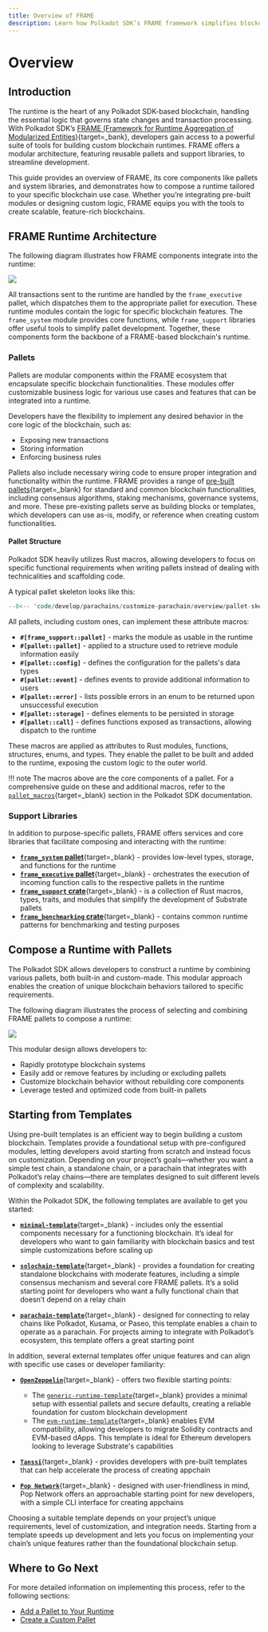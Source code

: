 ```yaml
---
title: Overview of FRAME
description: Learn how Polkadot SDK’s FRAME framework simplifies blockchain development with modular pallets and support libraries for efficient runtime design.
---
```


# Overview

## Introduction

The runtime is the heart of any Polkadot SDK-based blockchain, handling the essential logic that governs state changes and transaction processing. With Polkadot SDK’s [FRAME (Framework for Runtime Aggregation of Modularized Entities)](/polkadot-protocol/glossary/#frame-framework-for-runtime-aggregation-of-modularized-entities){target=\_bank}, developers gain access to a powerful suite of tools for building custom blockchain runtimes. FRAME offers a modular architecture, featuring reusable pallets and support libraries, to streamline development.

This guide provides an overview of FRAME, its core components like pallets and system libraries, and demonstrates how to compose a runtime tailored to your specific blockchain use case. Whether you’re integrating pre-built modules or designing custom logic, FRAME equips you with the tools to create scalable, feature-rich blockchains.

## FRAME Runtime Architecture

The following diagram illustrates how FRAME components integrate into the runtime:

![](/images/develop/parachains/customize-parachain/overview/frame-overview-1.webp)

All transactions sent to the runtime are handled by the `frame_executive` pallet, which dispatches them to the appropriate pallet for execution. These runtime modules contain the logic for specific blockchain features. The `frame_system` module provides core functions, while `frame_support` libraries offer useful tools to simplify pallet development. Together, these components form the backbone of a FRAME-based blockchain's runtime.

### Pallets

Pallets are modular components within the FRAME ecosystem that encapsulate specific blockchain functionalities. These modules offer customizable business logic for various use cases and features that can be integrated into a runtime.

Developers have the flexibility to implement any desired behavior in the core logic of the blockchain, such as:

- Exposing new transactions
- Storing information
- Enforcing business rules

Pallets also include necessary wiring code to ensure proper integration and functionality within the runtime. FRAME provides a range of [pre-built pallets](https://github.com/paritytech/polkadot-sdk/tree/polkadot-stable2412/substrate/frame){target=\_blank} for standard and common blockchain functionalities, including consensus algorithms, staking mechanisms, governance systems, and more. These pre-existing pallets serve as building blocks or templates, which developers can use as-is, modify, or reference when creating custom functionalities. 

#### Pallet Structure

Polkadot SDK heavily utilizes Rust macros, allowing developers to focus on specific functional requirements when writing pallets instead of dealing with technicalities and scaffolding code.

A typical pallet skeleton looks like this:

```rust
--8<-- 'code/develop/parachains/customize-parachain/overview/pallet-skeleton.rs'
```

All pallets, including custom ones, can implement these attribute macros:

- **`#[frame_support::pallet]`** - marks the module as usable in the runtime
- **`#[pallet::pallet]`** - applied to a structure used to retrieve module information easily
- **`#[pallet::config]`** - defines the configuration for the pallets's data types
- **`#[pallet::event]`** - defines events to provide additional information to users
- **`#[pallet::error]`** - lists possible errors in an enum to be returned upon unsuccessful execution
- **`#[pallet::storage]`** - defines elements to be persisted in storage
- **`#[pallet::call]`** - defines functions exposed as transactions, allowing dispatch to the runtime

These macros are applied as attributes to Rust modules, functions, structures, enums, and types. They enable the pallet to be built and added to the runtime, exposing the custom logic to the outer world.

!!! note
    The macros above are the core components of a pallet. For a comprehensive guide on these and additional macros, refer to the [`pallet_macros`](https://paritytech.github.io/polkadot-sdk/master/frame_support/pallet_macros/index.html){target=\_blank} section in the Polkadot SDK documentation.

### Support Libraries

In addition to purpose-specific pallets, FRAME offers services and core libraries that facilitate composing and interacting with the runtime:

- [**`frame_system` pallet**](https://paritytech.github.io/polkadot-sdk/master/frame_system/index.html){target=\_blank} - provides low-level types, storage, and functions for the runtime
- [**`frame_executive` pallet**](https://paritytech.github.io/polkadot-sdk/master/frame_executive/index.html){target=\_blank} - orchestrates the execution of incoming function calls to the respective pallets in the runtime
- [**`frame_support` crate**](https://paritytech.github.io/polkadot-sdk/master/frame_support/index.html){target=\_blank} - is a collection of Rust macros, types, traits, and modules that simplify the development of Substrate pallets
- [**`frame_benchmarking` crate**](https://paritytech.github.io/polkadot-sdk/master/frame_benchmarking/trait.Benchmark.html){target=\_blank} - contains common runtime patterns for benchmarking and testing purposes

## Compose a Runtime with Pallets

The Polkadot SDK allows developers to construct a runtime by combining various pallets, both built-in and custom-made. This modular approach enables the creation of unique blockchain behaviors tailored to specific requirements.

The following diagram illustrates the process of selecting and combining FRAME pallets to compose a runtime:

![](/images/develop/parachains/customize-parachain/overview/frame-overview-2.webp)

This modular design allows developers to:

- Rapidly prototype blockchain systems
- Easily add or remove features by including or excluding pallets
- Customize blockchain behavior without rebuilding core components
- Leverage tested and optimized code from built-in pallets

## Starting from Templates

Using pre-built templates is an efficient way to begin building a custom blockchain. Templates provide a foundational setup with pre-configured modules, letting developers avoid starting from scratch and instead focus on customization. Depending on your project’s goals—whether you want a simple test chain, a standalone chain, or a parachain that integrates with Polkadot’s relay chains—there are templates designed to suit different levels of complexity and scalability.

Within the Polkadot SDK, the following templates are available to get you started:

- [**`minimal-template`**](https://github.com/paritytech/polkadot-sdk/tree/master/templates/minimal){target=\_blank} - includes only the essential components necessary for a functioning blockchain. It’s ideal for developers who want to gain familiarity with blockchain basics and test simple customizations before scaling up

- [**`solochain-template`**](https://github.com/paritytech/polkadot-sdk/tree/master/templates/solochain){target=\_blank} - provides a foundation for creating standalone blockchains with moderate features, including a simple consensus mechanism and several core FRAME pallets. It’s a solid starting point for developers who want a fully functional chain that doesn’t depend on a relay chain

- [**`parachain-template`**](https://github.com/paritytech/polkadot-sdk/tree/master/templates/parachain){target=\_blank} - designed for connecting to relay chains like Polkadot, Kusama, or Paseo, this template enables a chain to operate as a parachain. For projects aiming to integrate with Polkadot’s ecosystem, this template offers a great starting point

In addition, several external templates offer unique features and can align with specific use cases or developer familiarity:

- [**`OpenZeppelin`**](https://github.com/OpenZeppelin/polkadot-runtime-templates/tree/main){target=\_blank} - offers two flexible starting points:
    - The [`generic-runtime-template`](https://github.com/OpenZeppelin/polkadot-runtime-templates/tree/main/generic-template){target=\_blank} provides a minimal setup with essential pallets and secure defaults, creating a reliable foundation for custom blockchain development
    - The [`evm-runtime-template`](https://github.com/OpenZeppelin/polkadot-runtime-templates/tree/main/evm-template){target=\_blank} enables EVM compatibility, allowing developers to migrate Solidity contracts and EVM-based dApps. This template is ideal for Ethereum developers looking to leverage Substrate's capabilities

- [**`Tanssi`**](https://github.com/moondance-labs/tanssi/tree/master/container-chains/runtime-templates){target=\_blank} - provides developers with pre-built templates that can help accelerate the process of creating appchain

- [**`Pop Network`**](https://learn.onpop.io/appchains/pop-cli/new#templates){target=\_blank} - designed with user-friendliness in mind, Pop Network offers an approachable starting point for new developers, with a simple CLI interface for creating appchains 

Choosing a suitable template depends on your project’s unique requirements, level of customization, and integration needs. Starting from a template speeds up development and lets you focus on implementing your chain’s unique features rather than the foundational blockchain setup.

## Where to Go Next

For more detailed information on implementing this process, refer to the following sections:

- [Add a Pallet to Your Runtime](/develop/parachains/customize-parachain/add-existing-pallets/)
- [Create a Custom Pallet](/develop/parachains/customize-parachain/make-custom-pallet/)